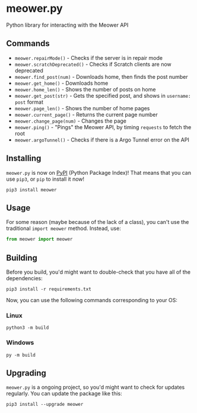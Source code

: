 # meower.py
Python library for interacting with the Meower API
## Commands
- `meower.repairMode()` - Checks if the server is in repair mode
- `meower.scratchDeprecated()` - Checks if Scratch clients are now deprecated
- `meower.find_post(num)` - Downloads home, then finds the post number
- `meower.get_home()` - Downloads home
- `meower.home_len()` - Shows the number of posts on home
- `meower.get_post(str)` - Gets the specified post, and shows in `username: post` format
- `meower.page_len()` - Shows the number of home pages
- `meower.current_page()` - Returns the current page number
- `meower.change_page(num)` - Changes the page
- `meower.ping()` - "Pings" the Meower API, by timing `requests` to fetch the root 
- `meower.argoTunnel()` - Checks if there is a Argo Tunnel error on the API
## Installing
`meower.py` is now on [PyPI](https://pypi.org/project/meower/) (Python Package Index)! That means that you can use `pip3`, or `pip` to install it now!
```
pip3 install meower
```
## Usage
For some reason (maybe because of the lack of a class), you can't use the traditional `import meower` method. Instead, use:
```python
from meower import meower
```
## Building
Before you build, you'd might want to double-check that you have all of the dependencies:
```
pip3 install -r requirements.txt
```
Now, you can use the following commands corresponding to your OS:
### Linux
```
python3 -m build
```
### Windows
```
py -m build
```
## Upgrading
`meower.py` is a ongoing project, so you'd might want to check for updates regularly. You can update the package like this:
```
pip3 install --upgrade meower
```
